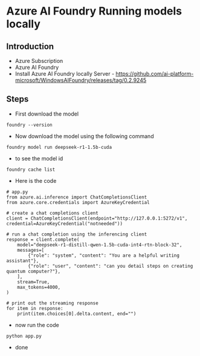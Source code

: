 # Azure AI Foundry Running models locally

## Introduction

- Azure Subscription
- Azure AI Foundry
- Install Azure AI Foundry locally Server - https://github.com/ai-platform-microsoft/WindowsAIFoundry/releases/tag/0.2.9245

## Steps

- First download the model

```
foundry --version
```

- Now download the model using the following command

```
foundry model run deepseek-r1-1.5b-cuda
```

- to see the model id

```
foundry cache list
```

- Here is the code

```
# app.py
from azure.ai.inference import ChatCompletionsClient
from azure.core.credentials import AzureKeyCredential

# create a chat completions client
client = ChatCompletionsClient(endpoint="http://127.0.0.1:5272/v1", credential=AzureKeyCredential("notneeded"))

# run a chat completion using the inferencing client
response = client.complete(
    model="deepseek-r1-distill-qwen-1.5b-cuda-int4-rtn-block-32",
    messages=[
        {"role": "system", "content": "You are a helpful writing assistant"},
        {"role": "user", "content": "can you detail steps on creating quantum computer?"},
    ],
    stream=True,
    max_tokens=4000,
)

# print out the streaming response
for item in response:
    print(item.choices[0].delta.content, end="")
```

- now run the code

```
python app.py
```

- done